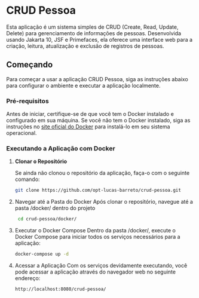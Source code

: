 # CRUD Pessoa

Esta aplicação é um sistema simples de CRUD (Create, Read, Update, Delete) para gerenciamento de informações de pessoas. Desenvolvida usando Jakarta 10, JSF e Primefaces, ela oferece uma interface web para a criação, leitura, atualização e exclusão de registros de pessoas.

## Começando

Para começar a usar a aplicação CRUD Pessoa, siga as instruções abaixo para configurar o ambiente e executar a aplicação localmente.

### Pré-requisitos

Antes de iniciar, certifique-se de que você tem o Docker instalado e configurado em sua máquina. Se você não tem o Docker instalado, siga as instruções no [site oficial do Docker](https://www.docker.com/get-started) para instalá-lo em seu sistema operacional.

### Executando a Aplicação com Docker

1. **Clonar o Repositório**

   Se ainda não clonou o repositório da aplicação, faça-o com o seguinte comando:

   ```bash
   git clone https://github.com/opt-lucas-barreto/crud-pessoa.git
   
2. Navegar até a Pasta do Docker Após clonar o repositório, navegue até a pasta /docker/ dentro do projeto 
   ```bash
    cd crud-pessoa/docker/

3. Executar o Docker Compose Dentro da pasta /docker/, execute o Docker Compose para iniciar todos os serviços necessários para a aplicação:

    ```bash
   docker-compose up -d
   
4. Acessar a Aplicação Com os serviços devidamente executando, você pode acessar a aplicação através do navegador web no seguinte endereço:

    ```bash
   http://localhost:8080/crud-pessoa/